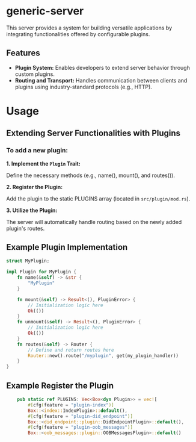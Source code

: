 # generic-server

This server provides a system for building versatile applications by integrating functionalities offered by configurable plugins.
## Features

* **Plugin System:** Enables developers to extend server behavior through custom plugins.
* **Routing and Transport:** Handles communication between clients and plugins using industry-standard protocols (e.g., HTTP).

# Usage
## Extending Server Functionalities with Plugins
### To add a new plugin:

**1. Implement the `Plugin` Trait:**

 Define the necessary methods (e.g., name(), mount(), and routes()).

**2. Register the Plugin:**

 Add the plugin to the static PLUGINS array (located in `src/plugin/mod.rs`).

**3. Utilize the Plugin:**

 The server will automatically handle routing based on the newly added plugin's routes.

## Example Plugin Implementation
```rust
struct MyPlugin;

impl Plugin for MyPlugin {
    fn name(&self) -> &str {
        "MyPlugin"
    }

    fn mount(&self) -> Result<(), PluginError> {
        // Initialization logic here
        Ok(())
    }
    fn unmount(&self) -> Result<(), PluginError> {
        // Initialization logic here
        Ok(())
    }
    fn routes(&self) -> Router {
        // Define and return routes here
        Router::new().route("/myplugin", get(my_plugin_handler))
    }
}
```
## Example Register the Plugin
```rust
    pub static ref PLUGINS: Vec<Box<dyn Plugin>> = vec![
        #[cfg(feature = "plugin-index")]
        Box::<index::IndexPlugin>::default(),
        #[cfg(feature = "plugin-did_endpoint")]
        Box::<did_endpoint::plugin::DidEndpointPlugin>::default(),
        #[cfg(feature = "plugin-oob_messages")]
        Box::<oob_messages::plugin::OOBMessagesPlugin>::default()
```
